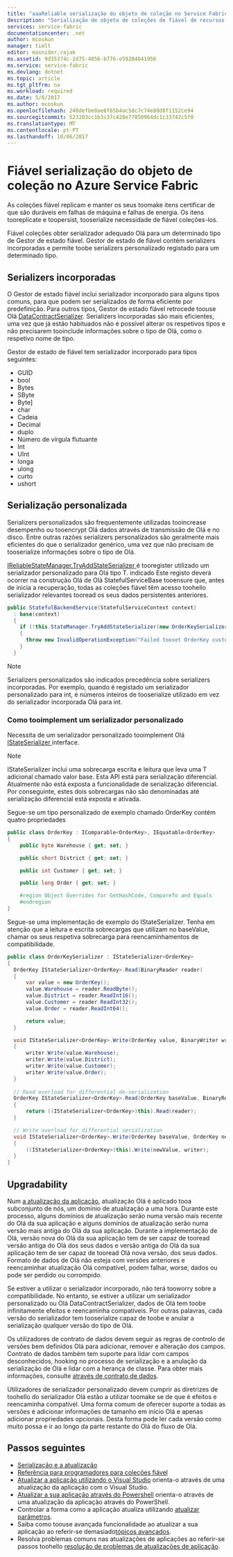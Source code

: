 ```yaml
---
title: "aaaReliable serialização do objeto de coleção no Service Fabric do Azure | Microsoft Docs"
description: "Serialização de objeto de coleções de fiável de recursos de infraestrutura de serviço do Azure"
services: service-fabric
documentationcenter: .net
author: mcoskun
manager: timlt
editor: masnider,rajak
ms.assetid: 9d35374c-2d75-4856-b776-e59284641956
ms.service: service-fabric
ms.devlang: dotnet
ms.topic: article
ms.tgt_pltfrm: na
ms.workload: required
ms.date: 5/8/2017
ms.author: mcoskun
ms.openlocfilehash: 248defbe0ae6f65b4ac5dc7c74e80d8f1152ce94
ms.sourcegitcommit: 523283cc1b3c37c428e77850964dc1c33742c5f0
ms.translationtype: MT
ms.contentlocale: pt-PT
ms.lasthandoff: 10/06/2017
---
```

# <a name="reliable-collection-object-serialization-in-azure-service-fabric"></a>Fiável serialização do objeto de coleção no Azure Service Fabric
As coleções fiável replicam e manter os seus toomake itens certificar de que são duráveis em falhas de máquina e falhas de energia.
Os itens tooreplicate e toopersist, tooserialize necessidade de fiável coleções-los.

Fiável coleções obter serializador adequado Olá para um determinado tipo de Gestor de estado fiável.
Gestor de estado de fiável contém serializers incorporadas e permite toobe serializers personalizado registado para um determinado tipo.

## <a name="built-in-serializers"></a>Serializers incorporadas

O Gestor de estado fiável inclui serializador incorporado para alguns tipos comuns, para que podem ser serializados de forma eficiente por predefinição. Para outros tipos, Gestor de estado fiável retrocede toouse Olá [DataContractSerializer](https://msdn.microsoft.com/library/system.runtime.serialization.datacontractserializer(v=vs.110).aspx).
Serializers incorporadas são mais eficientes, uma vez que já estão habituados não é possível alterar os respetivos tipos e não precisarem tooinclude informações sobre o tipo de Olá, como o respetivo nome de tipo.

Gestor de estado de fiável tem serializador incorporado para tipos seguintes: 
- GUID
- bool
- Bytes
- SByte
- Byte]
- char
- Cadeia
- Decimal
- duplo
- Número de vírgula flutuante
- Int
- UInt
- longa
- ulong
- curto
- ushort

## <a name="custom-serialization"></a>Serialização personalizada

Serializers personalizados são frequentemente utilizadas tooincrease desempenho ou tooencrypt Olá dados através de transmissão de Olá e no disco. Entre outras razões serializers personalizados são geralmente mais eficientes do que o serializador genérico, uma vez que não precisam de tooserialize informações sobre o tipo de Olá. 

[IReliableStateManager.TryAddStateSerializer<T> ](https://docs.microsoft.com/dotnet/api/microsoft.servicefabric.data.ireliablestatemanager.tryaddstateserializer--1?Microsoft_ServiceFabric_Data_IReliableStateManager_TryAddStateSerializer__1_Microsoft_ServiceFabric_Data_IStateSerializer___0__) é tooregister utilizado um serializador personalizado para Olá tipo T. indicado Este registo deverá ocorrer na construção Olá de Olá StatefulServiceBase tooensure que, antes de inicia a recuperação, todas as coleções fiável têm acesso toohello serializador relevantes tooread os seus dados persistentes anteriores.

```C#
public StatefulBackendService(StatefulServiceContext context)
  : base(context)
  {
    if (!this.StateManager.TryAddStateSerializer(new OrderKeySerializer()))
    {
      throw new InvalidOperationException("Failed tooset OrderKey custom serializer");
    }
  }
```

> [!NOTE]
> Serializers personalizados são indicados precedência sobre serializers incorporadas. Por exemplo, quando é registado um serializador personalizado para int, é números inteiros de tooserialize utilizado em vez do serializador incorporada Olá para int.

### <a name="how-tooimplement-a-custom-serializer"></a>Como tooimplement um serializador personalizado

Necessita de um serializador personalizado tooimplement Olá [IStateSerializer<T> ](https://docs.microsoft.com/dotnet/api/microsoft.servicefabric.data.istateserializer-1) interface.

> [!NOTE]
> IStateSerializer<T> inclui uma sobrecarga escrita e leitura que leva uma T adicional chamado valor base. Esta API está para serialização diferencial. Atualmente não está exposta a funcionalidade de serialização diferencial. Por conseguinte, estes dois sobrecargas não são denominadas até serialização diferencial está exposta e ativada.

Segue-se um tipo personalizado de exemplo chamado OrderKey contém quatro propriedades

```C#
public class OrderKey : IComparable<OrderKey>, IEquatable<OrderKey>
{
    public byte Warehouse { get; set; }

    public short District { get; set; }

    public int Customer { get; set; }

    public long Order { get; set; }

    #region Object Overrides for GetHashCode, CompareTo and Equals
    #endregion
}
```

Segue-se uma implementação de exemplo do IStateSerializer<OrderKey>.
Tenha em atenção que a leitura e escrita sobrecargas que utilizam no baseValue, chamar os seus respetiva sobrecarga para reencaminhamentos de compatibilidade.

```C#
public class OrderKeySerializer : IStateSerializer<OrderKey>
{
  OrderKey IStateSerializer<OrderKey>.Read(BinaryReader reader)
  {
      var value = new OrderKey();
      value.Warehouse = reader.ReadByte();
      value.District = reader.ReadInt16();
      value.Customer = reader.ReadInt32();
      value.Order = reader.ReadInt64();

      return value;
  }

  void IStateSerializer<OrderKey>.Write(OrderKey value, BinaryWriter writer)
  {
      writer.Write(value.Warehouse);
      writer.Write(value.District);
      writer.Write(value.Customer);
      writer.Write(value.Order);
  }
  
  // Read overload for differential de-serialization
  OrderKey IStateSerializer<OrderKey>.Read(OrderKey baseValue, BinaryReader reader)
  {
      return ((IStateSerializer<OrderKey>)this).Read(reader);
  }

  // Write overload for differential serialization
  void IStateSerializer<OrderKey>.Write(OrderKey baseValue, OrderKey newValue, BinaryWriter writer)
  {
      ((IStateSerializer<OrderKey>)this).Write(newValue, writer);
  }
}
```

## <a name="upgradability"></a>Upgradability
Num [a atualização da aplicação](service-fabric-application-upgrade.md), atualização Olá é aplicado tooa subconjunto de nós, um domínio de atualização a uma hora. Durante este processo, alguns domínios de atualização serão numa versão mais recente do Olá da sua aplicação e alguns domínios de atualização serão numa versão mais antiga do Olá da sua aplicação. Durante a implementação de Olá, versão nova do Olá da sua aplicação tem de ser capaz de tooread versão antiga do Olá dos seus dados e versão antiga do Olá da sua aplicação tem de ser capaz de tooread Olá nova versão, dos seus dados. Formato de dados de Olá não esteja com versões anteriores e reencaminhar atualização Olá compatível, podem falhar, worse, dados ou pode ser perdido ou corrompido.

Se estiver a utilizar o serializador incorporado, não terá tooworry sobre a compatibilidade.
No entanto, se estiver a utilizar um serializador personalizado ou Olá DataContractSerializer, dados de Olá tem toobe infinitamente efeitos e reencaminha compatíveis.
Por outras palavras, cada versão do serializador tem tooserialize capaz de toobe e anular a serialização qualquer versão do tipo de Olá.

Os utilizadores de contrato de dados devem seguir as regras de controlo de versões bem definidos Olá para adicionar, remover e alteração dos campos. Contrato de dados também tem suporte para lidar com campos desconhecidos, hooking no processo de serialização e a anulação da serialização de Olá e lidar com a herança de classe. Para obter mais informações, consulte [através de contrato de dados](https://msdn.microsoft.com/library/ms733127.aspx).

Utilizadores de serializador personalizado devem cumprir as diretrizes de toohello do serializador Olá estão a utilizar toomake se de que é efeitos e reencaminha compatível.
Uma forma comum de oferecer suporte a todas as versões é adicionar informações de tamanho em início Olá e apenas adicionar propriedades opcionais.
Desta forma pode ler cada versão como muito possa e ir ao longo da parte restante do Olá do fluxo de Olá.

## <a name="next-steps"></a>Passos seguintes
  * [Serialização e a atualização](service-fabric-application-upgrade-data-serialization.md)
  * [Referência para programadores para coleções fiável](https://msdn.microsoft.com/library/azure/microsoft.servicefabric.data.collections.aspx)
  * [Atualizar a aplicação utilizando o Visual Studio](service-fabric-application-upgrade-tutorial.md) orienta-o através de uma atualização da aplicação com o Visual Studio.
  * [Atualizar a sua aplicação através do Powershell](service-fabric-application-upgrade-tutorial-powershell.md) orienta-o através de uma atualização da aplicação através do PowerShell.
  * Controlar a forma como a aplicação atualiza utilizando [atualizar parâmetros](service-fabric-application-upgrade-parameters.md).
  * Saiba como toouse avançada funcionalidade ao atualizar a sua aplicação ao referir-se demasiado[tópicos avançados](service-fabric-application-upgrade-advanced.md).
  * Resolva problemas comuns nas atualizações de aplicações ao referir-se passos toohello [resolução de problemas de atualizações de aplicação](service-fabric-application-upgrade-troubleshooting.md).
